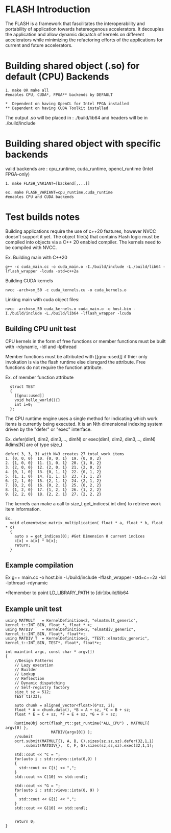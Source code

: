 # FLASH Introduction

The FLASH is a framework that fascilitates the interoperability and portability of application towards hetereogenous accelerators. It decouples the application and allow dynamic dispatch of kernels on different accelerators while minimizing the refactoring efforts of the applications for current and future accelerators. 

# Building shared object (.so) for default (CPU) Backends
```
1. make OR make all                                                              #enables CPU, CUDA*, FPGA** backends by DEFAULT

*  Dependent on having OpenCL for Intel FPGA installed
** Dependent on having CUDA Toolkit installed
```
The output .so will be placed in : ./build/lib64 and headers will be in ./build/include

# Building shared object with specific backends
valid backends are : cpu_runtime, cuda_runtime, opencl_runtime (Intel FPGA-only)
```
1. make FLASH_VARIANT=[backend[,...]]            

ex. make FLASH_VARIANT=cpu_runtime,cuda_runtime                                  #enables CPU and CUDA backends 
```

# Test builds notes

Building applications require the use of c++20 features, however NVCC doesn't support it yet. The object file(s) that contains Flash logic must be compiled into objects via a C++ 20 enabled compiler. The kernels need to be compiled with NVCC. 

Ex.
  Building main with C++20
  
    g++ -c cuda_main.cc -o cuda_main.o -I./build/include -L./build/lib64 -lflash_wrapper -lcuda -std=c++2a
  
  Building CUDA kernels
  
    nvcc -arch=sm_50 -c cuda_kernels.cu -o cuda_kernels.o

  Linking main with cuda object files:
  
    nvcc -arch=sm_50 cuda_kernels.o cuda_main.o -o host.bin -I./build/include -L./build/lib64 -lflash_wrapper -lcuda

## Building CPU unit test

CPU kernels in the form of free functions or member functions must be built with -rdynamic, -ldl and -lpthread

Member functions must be  attributed with [[gnu::used]] if thier only invokation is via the flash runtime else disregard the attribute. Free functions do not require the function attribute.

Ex. of member function attribute 

```  
  struct TEST 
  {
    [[gnu::used]]
    void hello_world(){}    
    int i=0;
  };
```

The CPU runtime engine uses a single method for indicating which work items is currently being executed. It is an Nth dimensional indexing system driven by the "defer" or "exec" interface.

  Ex. defer(dim1, dim2, dim3,..., dimN) or exec(dim1, dim2, dim3,..., dimN)  #dims[N] are of type size_t
    
    defer( 3, 3, 3) with N=3 creates 27 total work items
    1. {0, 0, 0}  10. {0, 0, 1}  19. {0, 0, 2}
    2. {1, 0, 0}  11. {1, 0, 1}  20. {1, 0, 2}
    3. {2, 0, 0}  12. {2, 0, 1}  21. {2, 0, 2}
    4. {0, 1, 0}  13. {0, 1, 1}  22. {0, 1, 2}
    5. {1, 1, 0}  14. {1, 1, 1}  23. {1, 1, 2}
    6. {2, 1, 0}  15. {2, 1, 1}  24. {2, 1, 2}
    7. {0, 2, 0}  16. {0, 2, 1}  25. {0, 2, 2}
    8. {1, 2, 0}  17. {1, 2, 1}  26. {1, 2, 2}
    9. {2, 2, 0}  18. {2, 2, 1}  27. {2, 2, 2}
    
The kernels can make a call to size_t get_indices( int dim) to retrieve work item information.
```
Ex. 
  void elementwise_matrix_multiplication( float * a, float * b, float * c)
  {
    auto x = get_indices(0); #Get Dimension 0 current indices 
    c[x] = a[x] * b[x];
    return;
  }
```
## Example compilation

  Ex g++ main.cc -o host.bin -I./build/include -lflash_wrapper -std=c++2a -ldl -lpthread -rdynamic

  *Remember to point LD_LIBRARY_PATH to [dir]/build/lib64
  
## Example unit test
```
using MATMULT   = KernelDefinition<2, "elmatmult_generic", kernel_t::INT_BIN, float *, float * >;         
using MATDIV    = KernelDefinition<2, "elmatdiv_generic",  kernel_t::INT_BIN, float*, float*>;            
using MATDIV_T  = KernelDefinition<2, "TEST::elmatdiv_generic", kernel_t::INT_BIN, TEST*, float*, float*>;

int main(int argc, const char * argv[])                                                     
{                                                                                           
    //Design Patterns                                                                       
    // Lazy execution                                                                       
    // Builder                                                                              
    // Lookup                                                                               
    // Reflection                                                                           
    // Dynamic dispatching                                                                  
    // Self-registry factory                                                                
    size_t sz = 512;                                                                        
    TEST t1(33);                                                                            
                                                                                            
    auto chunk = aligned_vector<float>(6*sz, 2);                                            
    float * A = chunk.data(), *B = A + sz, *C = B + sz;                                     
    float * E = C + sz, *F = E + sz, *G = F + sz;                                           
                                                                                            
    RuntimeObj ocrt(flash_rt::get_runtime("ALL_CPU") , MATMULT{ argv[0] },                  
                    MATDIV{argv[0]} );                                                      
    //submit                                                                                
    ocrt.submit(MATMULT{}, A, B, C).sizes(sz,sz,sz).defer(32,1,1) 
        .submit(MATDIV{},  C, F, G).sizes(sz,sz,sz).exec(32,1,1);
                                                                                                                                                                                   
    std::cout << "C = ";                                                                    
    for(auto i : std::views::iota(0,9) )                                                    
    {                                                                                       
      std::cout << C[i] << ",";                                                             
    }                                                                                       
    std::cout << C[10] << std::endl;                                                        
                                                                                            
    std::cout << "G = ";                                                                    
    for(auto i : std::views::iota(0, 9) )                                                   
    {                                                                                       
      std::cout << G[i] << ",";                                                             
    }                                                                                       
    std::cout << G[10] << std::endl;                                                        
                                                                                            
                                                                                            
    return 0;                                                                               
} 
```

